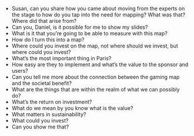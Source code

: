 - Susan, can you share how you came about moving from the experts on the stage to how do you tap into the need for mapping? What was that? Where did that arise from?
- Can you, Daniel, is it possible for me to show my slides?
- What is it that you’re going to be able to measure with this map?
- How do I turn this into a map?
- Where could you invest on the map, not where should we invest, but where could you invest?
- What’s the most important thing in Paris?
- How easy are they to implement and what’s the value to the sponsor and users?
- Can you tell me more about the connection between the gaming map and the societal benefit?
- What are the things that are within the realm of what we can possibly do?
- What’s the return on investment?
- What do we mean by you know what is the value?
- What matters in sustainability? 
- What could you invest?
- Can you show me that?
